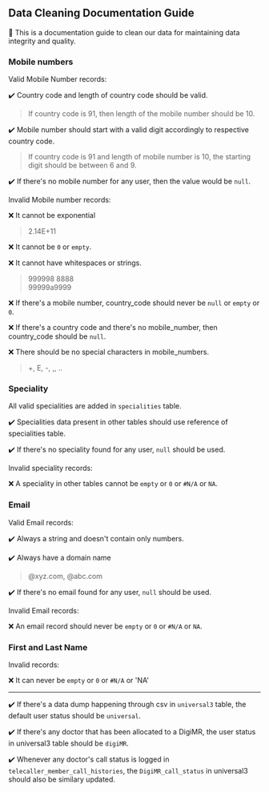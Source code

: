 ## Data Cleaning Documentation Guide
📝 This is a documentation guide to clean our data for maintaining data integrity and quality.

### Mobile numbers

Valid Mobile Number records:

✔️ Country code and length of country code should be valid.
> If country code is 91, then length of the mobile number should be 10.

✔️ Mobile number should start with a valid digit accordingly to respective country code.
> If country code is 91 and length of mobile number is 10, the starting digit should be between 6 and 9.

✔️ If there's no mobile number for any user, then the value would be `null`.

Invalid Mobile number records:

❌ It cannot be exponential
> 2.14E+11

❌ It cannot be `0` or `empty`.

❌ It cannot have whitespaces or strings.
> 999998 8888 \
> 99999a9999

❌ If there's a mobile number, country_code should never be `null` or `empty` or `0`.

❌ If there's a country code and there's no mobile_number, then country_code should be `null`.

❌ There should be no special characters in mobile_numbers.
> +, E, -, ,, ..

### Speciality

All valid specialities are added in `specialities` table.

✔️ Specialities data present in other tables should use reference of specialities table.

✔️ If there's no speciality found for any user, `null` should be used.

Invalid speciality records:

❌ A speciality in other tables cannot be `empty` or `0` or `#N/A` or `NA`.

### Email

Valid Email records:

✔️ Always a string and doesn't contain only numbers.

✔️ Always have a domain name
> @xyz.com, @abc.com

✔️ If there's no email found for any user, `null` should be used.

Invalid Email records:

❌ An email record should never be `empty` or `0` or `#N/A` or `NA`.

### First and Last Name

Invalid records:

❌ It can never be `empty` or `0` or `#N/A` or 'NA'


---

✔️ If there's a data dump happening through csv in `universal3` table, the default user status should be `universal`.

✔️ If there's any doctor that has been allocated to a DigiMR, the user status in universal3 table should be `digiMR`.

✔️ Whenever any doctor's call status is logged in `telecaller_member_call_histories`, the `DigiMR_call_status` in universal3 should also be similary updated.

